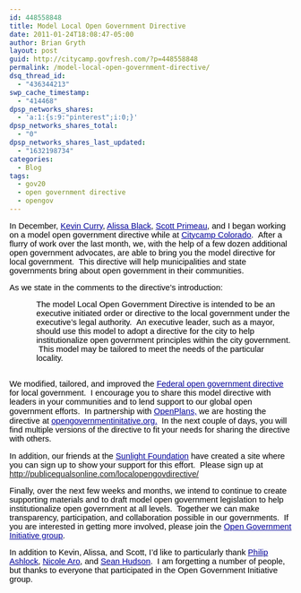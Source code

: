 ```yaml
---
id: 448558848
title: Model Local Open Government Directive
date: 2011-01-24T18:08:47-05:00
author: Brian Gryth
layout: post
guid: http://citycamp.govfresh.com/?p=448558848
permalink: /model-local-open-government-directive/
dsq_thread_id:
  - "436344213"
swp_cache_timestamp:
  - "414468"
dpsp_networks_shares:
  - 'a:1:{s:9:"pinterest";i:0;}'
dpsp_networks_shares_total:
  - "0"
dpsp_networks_shares_last_updated:
  - "1632198734"
categories:
  - Blog
tags:
  - gov20
  - open government directive
  - opengov
---
```

<span id="internal-source-marker_0.6681498970133408" style="background-color: transparent; font-style: normal; font-family: Arial; color: #000000; font-size: 11pt; vertical-align: baseline; font-weight: normal; text-decoration: none;">In December, </span>[<span style="background-color: transparent; font-style: normal; font-family: Arial; color: #000099; font-size: 11pt; vertical-align: baseline; font-weight: normal; text-decoration: underline;">Kevin Curry</span>](http://twitter.com/#!/kmcurry)<span style="background-color: transparent; font-style: normal; font-family: Arial; color: #000000; font-size: 11pt; vertical-align: baseline; font-weight: normal; text-decoration: none;">, </span>[<span style="background-color: transparent; font-style: normal; font-family: Arial; color: #000099; font-size: 11pt; vertical-align: baseline; font-weight: normal; text-decoration: underline;">Alissa Black</span>](https://twitter.com/#!/alissa007)<span style="background-color: transparent; font-style: normal; font-family: Arial; color: #000000; font-size: 11pt; vertical-align: baseline; font-weight: normal; text-decoration: none;">, </span>[<span style="background-color: transparent; font-style: normal; font-family: Arial; color: #000099; font-size: 11pt; vertical-align: baseline; font-weight: normal; text-decoration: underline;">Scott Primeau</span>](http://twitter.com/#!/ScottPrimeau)<span style="background-color: transparent; font-style: normal; font-family: Arial; color: #000000; font-size: 11pt; vertical-align: baseline; font-weight: normal; text-decoration: none;">, and I began working on a model open government directive while at </span>[<span style="background-color: transparent; font-style: normal; font-family: Arial; color: #000099; font-size: 11pt; vertical-align: baseline; font-weight: normal; text-decoration: underline;">Citycamp Colorado</span>](http://citycampco.govfresh.com/)<span style="background-color: transparent; font-style: normal; font-family: Arial; color: #000000; font-size: 11pt; vertical-align: baseline; font-weight: normal; text-decoration: none;">.  After a flurry of work over the last month, we, with the help of a few dozen additional open government advocates, are able to bring you the model directive for local government.  This directive will help municipalities and state governments bring about open government in their communities.</span>

<span style="background-color: transparent; font-style: normal; font-family: Arial; color: #000000; font-size: 11pt; vertical-align: baseline; font-weight: normal; text-decoration: none;">As we state in the comments to the directive’s introduction:</span>

<p style="margin-top: 0pt; margin-bottom: 0pt; margin-left: 36pt;">
  <span style="background-color: transparent; font-style: normal; font-family: Arial; color: #000000; font-size: 11pt; vertical-align: baseline; font-weight: normal; text-decoration: none;">The model Local Open Government Directive is intended to be an executive initiated order or directive to the local government under the executive’s legal authority.  An executive leader, such as a mayor, should use this model to adopt a directive for the city to help institutionalize open government principles within the city government.  This model may be tailored to meet the needs of the particular locality.</span>
</p>

<p style="margin-top: 0pt; margin-bottom: 0pt; margin-left: 36pt;">
  <span style="background-color: transparent; font-style: normal; font-family: Arial; color: #000000; font-size: 11pt; vertical-align: baseline; font-weight: normal; text-decoration: none;">  </span>
</p>

<span style="background-color: transparent; font-style: normal; font-family: Arial; color: #000000; font-size: 11pt; vertical-align: baseline; font-weight: normal; text-decoration: none;">We modified, tailored, and improved the </span>[<span style="background-color: transparent; font-style: normal; font-family: Arial; color: #000099; font-size: 11pt; vertical-align: baseline; font-weight: normal; text-decoration: underline;">Federal open government directive </span>](http://www.whitehouse.gov/sites/default/files/omb/assets/memoranda_2010/m10-06.pdf)<span style="background-color: transparent; font-style: normal; font-family: Arial; color: #000000; font-size: 11pt; vertical-align: baseline; font-weight: normal; text-decoration: none;">for local government.  I encourage you to share this model directive with leaders in your communities and to lend support to our global open government efforts.  In partnership with </span>[<span style="background-color: transparent; font-style: normal; font-family: Arial; color: #000099; font-size: 11pt; vertical-align: baseline; font-weight: normal; text-decoration: underline;">OpenPlans,</span>](http://openplans.org/) <span style="background-color: transparent; font-style: normal; font-family: Arial; color: #000000; font-size: 11pt; vertical-align: baseline; font-weight: normal; text-decoration: none;">we are hosting the directive at </span>[<span style="background-color: transparent; font-style: normal; font-family: Arial; color: #000099; font-size: 11pt; vertical-align: baseline; font-weight: normal; text-decoration: underline;">opengovernmentinitative.org.</span>](http://opengovernmentinitiative.org/) <span style="background-color: transparent; font-style: normal; font-family: Arial; color: #000000; font-size: 11pt; vertical-align: baseline; font-weight: normal; text-decoration: none;"> In the next couple of days, you will find multiple versions of the directive to fit your needs for sharing the directive with others.</span>

<span style="background-color: transparent; font-style: normal; font-family: Arial; color: #000000; font-size: 11pt; vertical-align: baseline; font-weight: normal; text-decoration: none;">In addition, our friends at the </span>[<span style="background-color: transparent; font-style: normal; font-family: Arial; color: #000099; font-size: 11pt; vertical-align: baseline; font-weight: normal; text-decoration: underline;">Sunlight Foundation</span>](http://sunlightfoundation.com/) <span style="background-color: transparent; font-style: normal; font-family: Arial; color: #000000; font-size: 11pt; vertical-align: baseline; font-weight: normal; text-decoration: none;">have created a site where you can sign up to show your support for this effort.  Please sign up at <a href="http://publicequalsonline.com/localopengovdirective/">http://publicequalsonline.com/localopengovdirective/</a></span>

<span style="background-color: transparent; font-style: normal; font-family: Arial; color: #000000; font-size: 11pt; vertical-align: baseline; font-weight: normal; text-decoration: none;">Finally, over the next few weeks and months, we intend to continue to create supporting materials and to draft model open government legislation to help institutionalize open government at all levels.  Together we can make transparency, participation, and collaboration possible in our governments.  If you are interested in getting more involved, please join the </span>[<span style="background-color: transparent; font-style: normal; font-family: Arial; color: #000099; font-size: 11pt; vertical-align: baseline; font-weight: normal; text-decoration: underline;">Open Government Initiative group</span>](http://groups.google.com/group/opengovinitiative)<span style="background-color: transparent; font-style: normal; font-family: Arial; color: #000000; font-size: 11pt; vertical-align: baseline; font-weight: normal; text-decoration: none;">.  </span>

<span style="background-color: transparent; font-style: normal; font-family: Arial; color: #000000; font-size: 11pt; vertical-align: baseline; font-weight: normal; text-decoration: none;">In addition to Kevin, Alissa, and Scott, I’d like to particularly thank </span>[<span style="background-color: transparent; font-style: normal; font-family: Arial; color: #000099; font-size: 11pt; vertical-align: baseline; font-weight: normal; text-decoration: underline;">Philip Ashlock</span>](http://twitter.com/#!/philipashlock)<span style="background-color: transparent; font-style: normal; font-family: Arial; color: #000000; font-size: 11pt; vertical-align: baseline; font-weight: normal; text-decoration: none;">, </span>[<span style="background-color: transparent; font-style: normal; font-family: Arial; color: #000099; font-size: 11pt; vertical-align: baseline; font-weight: normal; text-decoration: underline;">Nicole Aro</span>](http://twitter.com/#!/nekaro)<span style="background-color: transparent; font-style: normal; font-family: Arial; color: #000000; font-size: 11pt; vertical-align: baseline; font-weight: normal; text-decoration: none;">, and </span>[<span style="background-color: transparent; font-style: normal; font-family: Arial; color: #000099; font-size: 11pt; vertical-align: baseline; font-weight: normal; text-decoration: underline;">Sean Hudson</span>](http://twitter.com/#!/seanhudson)<span style="background-color: transparent; font-style: normal; font-family: Arial; color: #000000; font-size: 11pt; vertical-align: baseline; font-weight: normal; text-decoration: none;">.  I am forgetting a number of people, but thanks to everyone that participated in the Open Government Initiative group.</span>